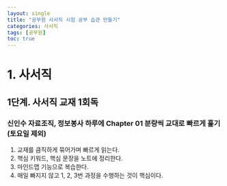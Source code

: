```yaml
---
layout: single
title: "공무원 사서직 시험 공부 습관 만들기"
categories: 사서직
tags: [공무원]
toc: true
---
```


# 1. 사서직

## 1단계. 사서직 교재 1회독

### 신인수 자료조직, 정보봉사 하루에 Chapter 01 분량씩 교대로 빠르게 훑기(토요일 제외)
1. 교재를 큼직하게 묶어가며 빠르게 읽는다.
2. 핵심 키워드, 핵심 문장을 노트에 정리한다.
3. 마인드맵 기능으로 복습한다.
4. 매일 빠지지 않고 1, 2, 3번 과정을 수행하는 것이 핵심이다.
